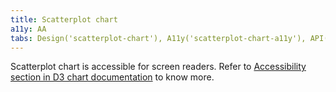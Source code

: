 ```yaml
---
title: Scatterplot chart
a11y: AA
tabs: Design('scatterplot-chart'), A11y('scatterplot-chart-a11y'), API('scatterplot-chart-api'), Examples('scatterplot-chart-d3-code'), Changelog('d3-chart-changelog')
---
```


Scatterplot chart is accessible for screen readers. Refer to [Accessibility section in D3 chart documentation](/data-display/d3-chart/d3-chart-a11y) to know more.
